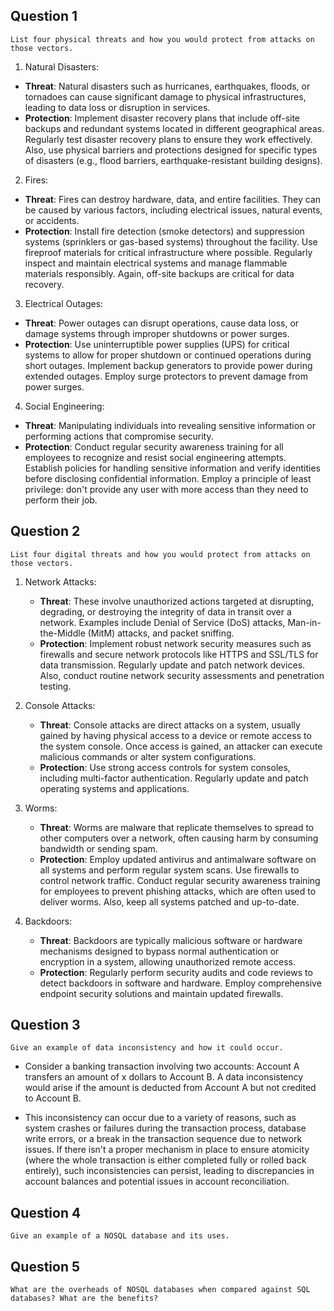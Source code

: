 ## Question 1

```
List four physical threats and how you would protect from attacks on those vectors.
```

1. Natural Disasters:
- **Threat**: Natural disasters such as hurricanes, earthquakes, floods, or tornadoes can cause significant damage to physical infrastructures, leading to data loss or disruption in services.
- **Protection**: Implement disaster recovery plans that include off-site backups and redundant systems located in different geographical areas. Regularly test disaster recovery plans to ensure they work effectively. Also, use physical barriers and protections designed for specific types of disasters (e.g., flood barriers, earthquake-resistant building designs).

2. Fires:
- **Threat**: Fires can destroy hardware, data, and entire facilities. They can be caused by various factors, including electrical issues, natural events, or accidents.
- **Protection**: Install fire detection (smoke detectors) and suppression systems (sprinklers or gas-based systems) throughout the facility. Use fireproof materials for critical infrastructure where possible. Regularly inspect and maintain electrical systems and manage flammable materials responsibly. Again, off-site backups are critical for data recovery.

3. Electrical Outages:
- **Threat**: Power outages can disrupt operations, cause data loss, or damage systems through improper shutdowns or power surges.
- **Protection**: Use uninterruptible power supplies (UPS) for critical systems to allow for proper shutdown or continued operations during short outages. Implement backup generators to provide power during extended outages. Employ surge protectors to prevent damage from power surges.

4. Social Engineering:
- **Threat**: Manipulating individuals into revealing sensitive information or performing actions that compromise security.
- **Protection**: Conduct regular security awareness training for all employees to recognize and resist social engineering attempts. Establish policies for handling sensitive information and verify identities before disclosing confidential information. Employ a principle of least privilege: don't provide any user with more access than they need to perform their job.

## Question 2

```
List four digital threats and how you would protect from attacks on those vectors.
```

1. Network Attacks:
   - **Threat**: These involve unauthorized actions targeted at disrupting, degrading, or destroying the integrity of data in transit over a network. Examples include Denial of Service (DoS) attacks, Man-in-the-Middle (MitM) attacks, and packet sniffing.
   - **Protection**: Implement robust network security measures such as firewalls and secure network protocols like HTTPS and SSL/TLS for data transmission. Regularly update and patch network devices. Also, conduct routine network security assessments and penetration testing.

2. Console Attacks:
   - **Threat**: Console attacks are direct attacks on a system, usually gained by having physical access to a device or remote access to the system console. Once access is gained, an attacker can execute malicious commands or alter system configurations.
   - **Protection**: Use strong access controls for system consoles, including multi-factor authentication. Regularly update and patch operating systems and applications. 

3. Worms:
   - **Threat**: Worms are malware that replicate themselves to spread to other computers over a network, often causing harm by consuming bandwidth or sending spam.
   - **Protection**: Employ updated antivirus and antimalware software on all systems and perform regular system scans. Use firewalls to control network traffic. Conduct regular security awareness training for employees to prevent phishing attacks, which are often used to deliver worms. Also, keep all systems patched and up-to-date.

4. Backdoors:
   - **Threat**: Backdoors are typically malicious software or hardware mechanisms designed to bypass normal authentication or encryption in a system, allowing unauthorized remote access.
   - **Protection**: Regularly perform security audits and code reviews to detect backdoors in software and hardware. Employ comprehensive endpoint security solutions and maintain updated firewalls. 

## Question 3 

```
Give an example of data inconsistency and how it could occur.
```

- Consider a banking transaction involving two accounts: Account A transfers an amount of x dollars to Account B. A data inconsistency would arise if the amount is deducted from Account A but not credited to Account B.

- This inconsistency can occur due to a variety of reasons, such as system crashes or failures during the transaction process, database write errors, or a break in the transaction sequence due to network issues. If there isn't a proper mechanism in place to ensure atomicity (where the whole transaction is either completed fully or rolled back entirely), such inconsistencies can persist, leading to discrepancies in account balances and potential issues in account reconciliation.
## Question 4  

```
Give an example of a NOSQL database and its uses.
```

## Question 5

```
What are the overheads of NOSQL databases when compared against SQL databases? What are the benefits?
```